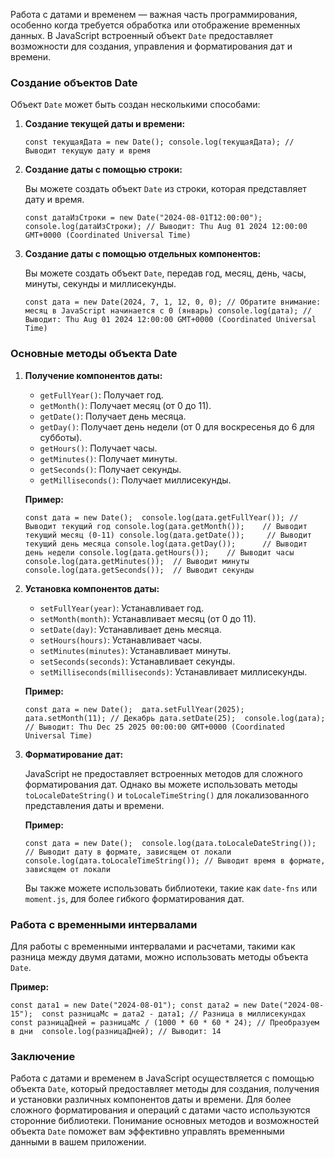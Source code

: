 Работа с датами и временем — важная часть программирования, особенно когда требуется обработка или отображение временных данных. В JavaScript встроенный объект `Date` предоставляет возможности для создания, управления и форматирования дат и времени.

### Создание объектов Date

Объект `Date` может быть создан несколькими способами:

1. **Создание текущей даты и времени:**
    
    `const текущаяДата = new Date(); console.log(текущаяДата); // Выводит текущую дату и время`
    
2. **Создание даты с помощью строки:**
    
    Вы можете создать объект `Date` из строки, которая представляет дату и время.
    
    `const датаИзСтроки = new Date("2024-08-01T12:00:00"); console.log(датаИзСтроки); // Выводит: Thu Aug 01 2024 12:00:00 GMT+0000 (Coordinated Universal Time)`
    
3. **Создание даты с помощью отдельных компонентов:**
    
    Вы можете создать объект `Date`, передав год, месяц, день, часы, минуты, секунды и миллисекунды.
    
    `const дата = new Date(2024, 7, 1, 12, 0, 0); // Обратите внимание: месяц в JavaScript начинается с 0 (январь) console.log(дата); // Выводит: Thu Aug 01 2024 12:00:00 GMT+0000 (Coordinated Universal Time)`
    

### Основные методы объекта Date

1. **Получение компонентов даты:**
    
    - `getFullYear()`: Получает год.
    - `getMonth()`: Получает месяц (от 0 до 11).
    - `getDate()`: Получает день месяца.
    - `getDay()`: Получает день недели (от 0 для воскресенья до 6 для субботы).
    - `getHours()`: Получает часы.
    - `getMinutes()`: Получает минуты.
    - `getSeconds()`: Получает секунды.
    - `getMilliseconds()`: Получает миллисекунды.
    
    **Пример:**
    
    `const дата = new Date();  console.log(дата.getFullYear()); // Выводит текущий год console.log(дата.getMonth());    // Выводит текущий месяц (0-11) console.log(дата.getDate());     // Выводит текущий день месяца console.log(дата.getDay());      // Выводит день недели console.log(дата.getHours());    // Выводит часы console.log(дата.getMinutes());  // Выводит минуты console.log(дата.getSeconds());  // Выводит секунды`
    
2. **Установка компонентов даты:**
    
    - `setFullYear(year)`: Устанавливает год.
    - `setMonth(month)`: Устанавливает месяц (от 0 до 11).
    - `setDate(day)`: Устанавливает день месяца.
    - `setHours(hours)`: Устанавливает часы.
    - `setMinutes(minutes)`: Устанавливает минуты.
    - `setSeconds(seconds)`: Устанавливает секунды.
    - `setMilliseconds(milliseconds)`: Устанавливает миллисекунды.
    
    **Пример:**
    
    `const дата = new Date();  дата.setFullYear(2025); дата.setMonth(11); // Декабрь дата.setDate(25);  console.log(дата); // Выводит: Thu Dec 25 2025 00:00:00 GMT+0000 (Coordinated Universal Time)`
    
3. **Форматирование дат:**
    
    JavaScript не предоставляет встроенных методов для сложного форматирования дат. Однако вы можете использовать методы `toLocaleDateString()` и `toLocaleTimeString()` для локализованного представления даты и времени.
    
    **Пример:**
    
    `const дата = new Date();  console.log(дата.toLocaleDateString()); // Выводит дату в формате, зависящем от локали console.log(дата.toLocaleTimeString()); // Выводит время в формате, зависящем от локали`
    
    Вы также можете использовать библиотеки, такие как `date-fns` или `moment.js`, для более гибкого форматирования дат.
    

### Работа с временными интервалами

Для работы с временными интервалами и расчетами, такими как разница между двумя датами, можно использовать методы объекта `Date`.

**Пример:**

`const дата1 = new Date("2024-08-01"); const дата2 = new Date("2024-08-15");  const разницаМс = дата2 - дата1; // Разница в миллисекундах const разницаДней = разницаМс / (1000 * 60 * 60 * 24); // Преобразуем в дни  console.log(разницаДней); // Выводит: 14`

### Заключение

Работа с датами и временем в JavaScript осуществляется с помощью объекта `Date`, который предоставляет методы для создания, получения и установки различных компонентов даты и времени. Для более сложного форматирования и операций с датами часто используются сторонние библиотеки. Понимание основных методов и возможностей объекта `Date` поможет вам эффективно управлять временными данными в вашем приложении.